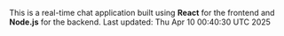 This is a real-time chat application built using **React** for the frontend and **Node.js** for the backend.
Last updated: Thu Apr 10 00:40:30 UTC 2025
